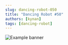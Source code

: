 ```yaml
---
slug: dancing-robot-050
title: "Dancing Robot #50"
authors: [kynan]
tags: [dancing-robot]
---
```


![Example banner](/img/stories/dancing-robot/050.PNG)
